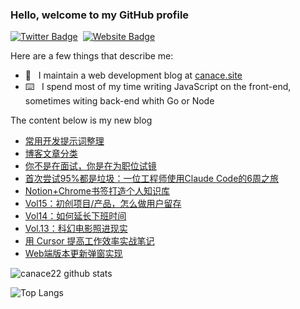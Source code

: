 ### Hello, welcome to my GitHub profile

[![Twitter Badge](https://img.shields.io/badge/-@Canace22-1ca0f1?style=flat-square&labelColor=1ca0f1&logo=twitter&logoColor=white&link=https://twitter.com/CanaceSteve)](https://twitter.com/CanaceSteve)&nbsp;&nbsp;[![Website Badge](https://img.shields.io/badge/-canace.site-0d3b73?style=flat-square&logo=website&logoColor=white&link=https://canace.site/)](https://canace.site/)

Here are a few things that describe me:

- 📝&nbsp;&nbsp; I maintain a web development blog at [canace.site](https://canace.site/)
- ⌨️&nbsp;&nbsp; I spend most of my time writing JavaScript on the front-end, sometimes witing back-end whith Go or Node

The content below is my new blog

<!-- BLOG-POST-LIST:START -->
- [常用开发提示词整理](https://canace.site/common-programming-prompt-words/)
- [博客文章分类](https://canace.site/blog-category/)
- [你不是在面试，你是在为职位试镜](https://canace.site/interview-strategy/)
- [首次尝试95%都是垃圾：一位工程师使用Claude Code的6周之旅](https://canace.site/translate-use-claude-code/)
- [Notion+Chrome书签打造个人知识库](https://canace.site/personal-knowledge-base/)
- [Vol15：初创项目/产品，怎么做用户留存](https://canace.site/issue-15/)
- [Vol14：如何延长下班时间](https://canace.site/issue-14/)
- [Vol.13：科幻电影照进现实](https://canace.site/issue-13/)
- [用 Cursor 提高工作效率实战笔记](https://canace.site/improve-work-efficiency-with-cursor-practical-notes/)
- [Web端版本更新弹窗实现](https://canace.site/webpage-version-update-popup-implementation/)
<!-- BLOG-POST-LIST:END -->

![canace22 github stats](https://github-readme-stats.vercel.app/api?username=canace22&count_private=true&show_icons=true&theme=vue)

![Top Langs](https://github-readme-stats.vercel.app/api/top-langs/?username=canace22&count_private=true&layout=compact)



